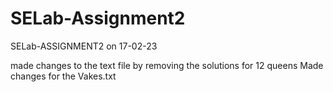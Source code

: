 # SELab-Assignment2
SELab-ASSIGNMENT2 on 17-02-23


made changes to the text file by removing the solutions for 12 queens
Made changes for the Vakes.txt
